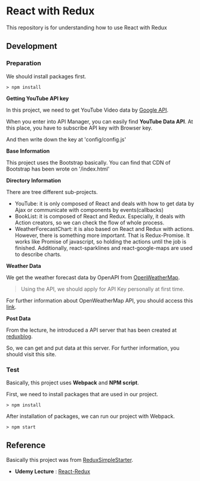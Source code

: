 # React with Redux

This repository is for understanding how to use React with Redux

## Development

### Preparation

We should install packages first.

```console
> npm install
```

**Getting YouTube API key**

In this project, we need to get YouTube Video data by [Google API](https://console.developers.google.com).

When you enter into API Manager, you can easily find **YouTube Data API**.
At this place, you have to subscribe API key with Browser key.

And then write down the key at 'config/config.js'

**Base Information**

This project uses the Bootstrap basically. You can find that CDN of Bootstrap has been wrote on '/index.html'

**Directory Information**

There are tree different sub-projects.
- YouTube: it is only composed of React and deals with how to get data by Ajax or communicate with components by events(callbacks)
- BookList: it is composed of React and Redux. Especially, it deals with Action creators, so we can check the flow of whole process.
- WeatherForecastChart: it is also based on React and Redux with actions. However, there is something more important. That is Redux-Promise. It works like Promise of javascript, so holding the actions until the job is finished. Additionally, react-sparklines and react-google-maps are used to describe charts.

**Weather Data**

We get the weather forecast data by OpenAPI from [OpenWeatherMap](http://openweathermap.org/forecast5).
> Using the API, we should apply for API Key personally at first time.

For further information about OpenWeatherMap API, you should access this [link](http://openweathermap.org/api).

**Post Data**

From the lecture, he introduced a API server that has been created at [reduxblog](http://reduxblog.herokuapp.com/).

So, we can get and put data at this server. For further information, you should visit this site.

### Test

Basically, this project uses **Webpack** and **NPM script**.

First, we need to install packages that are used in our project.

```console
> npm install
```

After installation of packages, we can run our project with Webpack.

```
> npm start
```

## Reference

Basically this project was from [ReduxSimpleStarter](https://github.com/StephenGrider/ReduxSimpleStarter).

- **Udemy Lecture** : [React-Redux](https://www.udemy.com/react-redux/)

